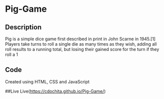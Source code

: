 # Pig-Game
 ## Description
Pig is a simple dice game first described in print in John Scarne in 1945.[1] Players take turns to roll a single die as many times as they wish, adding all roll results to a running total, but losing their gained score for the turn if they roll a 1

## Code
 Created using HTML, CSS and JavaScript
 
 ##Live
 Live(https://cdochita.github.io/Pig-Game/)
 
